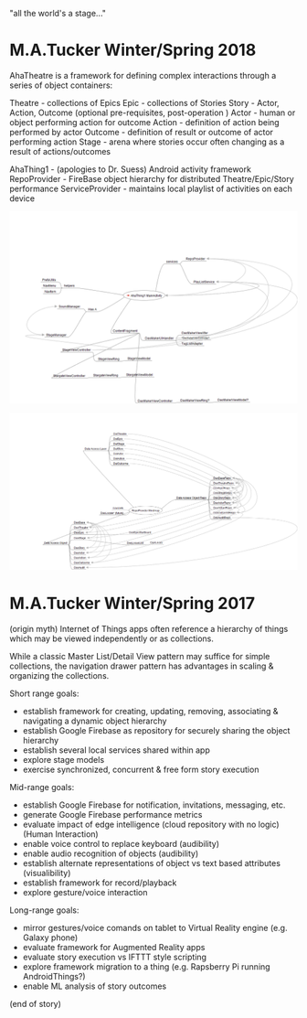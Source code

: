 "all the world's a stage..."

M.A.Tucker
Winter/Spring 2018
===============================================================================
AhaTheatre is a framework for defining complex interactions through a series of object containers:

Theatre - collections of Epics
Epic - collections of Stories
Story - Actor, Action, Outcome (optional pre-requisites, post-operation )
Actor - human or object performing action for outcome
Action - definition of action being performed by actor
Outcome - definition of result or outcome of actor performing action
Stage - arena where stories occur often changing as a result of actions/outcomes

AhaThing1 - (apologies to Dr. Suess) Android activity framework
RepoProvider - FireBase object hierarchy for distributed Theatre/Epic/Story performance
ServiceProvider - maintains local playlist of activities on each device

![Screenshot](AhaThing1Mindmap.png)

![Screenshot](RepoProviderMindmap.png)

M.A.Tucker
Winter/Spring 2017
===============================================================================
(origin myth)
Internet of Things apps often reference a hierarchy of things which may be viewed independently or as collections.

While a classic Master List/Detail View pattern may suffice for simple collections, 
the navigation drawer pattern has advantages in scaling & organizing the collections.

Short range goals:
- establish framework for creating, updating, removing, associating & navigating a dynamic object hierarchy
- establish Google Firebase as repository for securely sharing the object hierarchy
- establish several local services shared within app
- explore stage models
- exercise synchronized, concurrent & free form story execution

Mid-range goals:
- establish Google Firebase for notification, invitations, messaging, etc.  
- generate Google Firebase performance metrics
- evaluate impact of edge intelligence (cloud repository with no logic)
(Human Interaction)
- enable voice control to replace keyboard (audibility)
- enable audio recognition of objects (audibility)
- establish alternate representations of object vs text based attributes (visualibility)
- establish framework for record/playback
- explore gesture/voice interaction

Long-range goals:
- mirror gestures/voice comands on tablet to Virtual Reality engine (e.g. Galaxy phone)
- evaluate framework for Augmented Reality apps
- evaluate story execution vs IFTTT style scripting
- explore framework migration to a thing (e.g. Rapsberry Pi running AndroidThings?)
- enable ML analysis of story outcomes

(end of story)